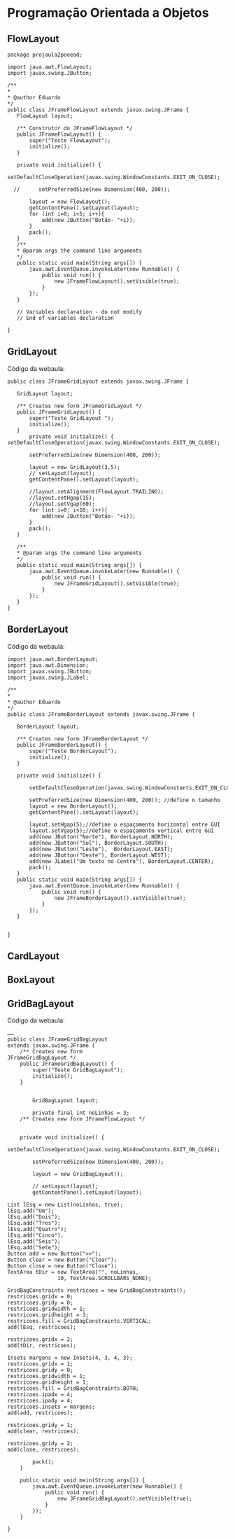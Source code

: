 
# Programação Orientada a Objetos


## FlowLayout

    package projaula2pooead;
     
    import java.awt.FlowLayout;
    import javax.swing.JButton;
     
    /**
    *
    * @author Eduardo
    */
    public class JFrameFlowLayout extends javax.swing.JFrame {
       FlowLayout layout;
     
       /** Construtor do JFrameFlowLayout */
       public JFrameFlowLayout() {
           super("Teste FlowLayout");
           initialize();
       }
     
       private void initialize() {
     
    setDefaultCloseOperation(javax.swing.WindowConstants.EXIT_ON_CLOSE);
           
      //      setPreferredSize(new Dimension(400, 200));
     
           layout = new FlowLayout();
           getContentPane().setLayout(layout);
           for (int i=0; i<5; i++){
               add(new JButton("Botão- "+i));
           }
           pack();
       }
       /**
       * @param args the command line arguments
       */
       public static void main(String args[]) {
           java.awt.EventQueue.invokeLater(new Runnable() {
               public void run() {
                   new JFrameFlowLayout().setVisible(true);
               }
           });
       }
     
       // Variables declaration - do not modify
       // End of variables declaration
     
    }




## GridLayout

Código da webaula:

    public class JFrameGridLayout extends javax.swing.JFrame {
     
       GridLayout layout;
     
       /** Creates new form JFrameGridLayout */
       public JFrameGridLayout() {
           super("Teste GridLayout ");
           initialize();
       }
           private void initialize() {
    setDefaultCloseOperation(javax.swing.WindowConstants.EXIT_ON_CLOSE);
     
           setPreferredSize(new Dimension(400, 200));
     
           layout = new GridLayout(3,5);
           // setLayout(layout);
           getContentPane().setLayout(layout);
     
           //layout.setAlignment(FlowLayout.TRAILING);
           //layout.setHgap(15);
           //layout.setVgap(60);
           for (int i=0; i<10; i++){
               add(new JButton("Botão- "+i));
           }
           pack();
       }
     
       /**
       * @param args the command line arguments
       */
       public static void main(String args[]) {
           java.awt.EventQueue.invokeLater(new Runnable() {
               public void run() {
                   new JFrameGridLayout().setVisible(true);
               }
           });
       }
    }


## BorderLayout

Código da webaula:

    import java.awt.BorderLayout;
    import java.awt.Dimension;
    import javax.swing.JButton;
    import javax.swing.JLabel;
     
    /**
    *
    * @author Eduardo
    */
    public class JFrameBorderLayout extends javax.swing.JFrame {
     
       BorderLayout layout;
     
       /** Creates new form JFrameBorderLayout */
       public JFrameBorderLayout() {
           super("Teste BorderLayout");
           initialize();
       }
     
       private void initialize() {
     
           setDefaultCloseOperation(javax.swing.WindowConstants.EXIT_ON_CLOSE);
     
           setPreferredSize(new Dimension(400, 200)); //define o tamanho
           layout = new BorderLayout();
           getContentPane().setLayout(layout);
     
           layout.setHgap(5);//define o espaçamento horizontal entre GUI
           layout.setVgap(5);//define o espaçamento vertical entre GUI
           add(new JButton("Norte"), BorderLayout.NORTH);
           add(new JButton("Sul"), BorderLayout.SOUTH);
           add(new JButton("Leste"),  BorderLayout.EAST);
           add(new JButton("Oeste"), BorderLayout.WEST);
           add(new JLabel("Um texto no Centro"), BorderLayout.CENTER);
           pack();
       }
       public static void main(String args[]) {
           java.awt.EventQueue.invokeLater(new Runnable() {
               public void run() {
                   new JFrameBorderLayout().setVisible(true);
               }
           });
       }
     
     
    }


## CardLayout

## BoxLayout

## GridBagLayout

Código da webaula:

    ……
    public class JFrameGridBagLayout
    extends javax.swing.JFrame {
        /** Creates new form
    JFrameGridBagLayout */
        public JFrameGridBagLayout() {
            super("Teste GridBagLayout");
            initialize();
        }
     
     
            GridBagLayout layout;
            
            private final int noLinhas = 3;
        /** Creates new form JFrameFlowLayout */
     
     
        private void initialize() {
     
    setDefaultCloseOperation(javax.swing.WindowConstants.EXIT_ON_CLOSE);
     
            setPreferredSize(new Dimension(400, 200));
     
            layout = new GridBagLayout();
     
            // setLayout(layout);
            getContentPane().setLayout(layout);
     
    List lEsq = new List(noLinhas, true);
    lEsq.add("Um");
    lEsq.add("Dois");
    lEsq.add("Tres");
    lEsq.add("Quatro");
    lEsq.add("Cinco");
    lEsq.add("Seis");
    lEsq.add("Sete");
    Button add = new Button(">>");
    Button clear = new Button("Clear");
    Button close = new Button("Close");
    TextArea tDir = new TextArea("", noLinhas,
                    10, TextArea.SCROLLBARS_NONE);
     
    GridBagConstraints restricoes = new GridBagConstraints();
    restricoes.gridx = 0;
    restricoes.gridy = 0;
    restricoes.gridwidth = 1;
    restricoes.gridheight = 3;
    restricoes.fill = GridBagConstraints.VERTICAL;
    add(lEsq, restricoes);
     
    restricoes.gridx = 2;
    add(tDir, restricoes);
     
    Insets margens = new Insets(4, 3, 4, 3);
    restricoes.gridx = 1;
    restricoes.gridy = 0;
    restricoes.gridwidth = 1;
    restricoes.gridheight = 1;
    restricoes.fill = GridBagConstraints.BOTH;
    restricoes.ipadx = 4;
    restricoes.ipady = 4;
    restricoes.insets = margens;
    add(add, restricoes);
     
    restricoes.gridy = 1;
    add(clear, restricoes);
     
    restricoes.gridy = 2;
    add(close, restricoes);
     
            pack();
        }
     
        public static void main(String args[]) {
            java.awt.EventQueue.invokeLater(new Runnable() {
                public void run() {
                    new JFrameGridBagLayout().setVisible(true);
                }
            });
        }
     
    }






